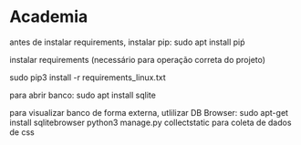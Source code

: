 # Academia
antes de instalar requirements, instalar pip: sudo apt install piṕ

instalar requirements (necessário para operação correta do projeto)

sudo pip3 install -r requirements_linux.txt

para abrir banco: sudo apt install sqlite

para visualizar banco de forma externa, utlilizar DB Browser: sudo apt-get install sqlitebrowser
python3 manage.py collectstatic para coleta de dados de css
